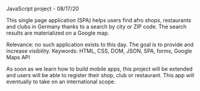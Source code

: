 JavaScript project - 08/17/20

This single page application (SPA) helps users find afro shops, restaurants and clubs in Germany thanks to a search by city or ZIP code. The search results are materialized on a Google map.

Relevance: no such application exists to this day. The goal is to provide and increase visibility.
Keywords: HTML, CSS, DOM, JSON, SPA, forms, Google Maps API

As soon as we learn how to build mobile apps, this project will be extended and users will be able to register their shop, club or restaurant. 
This app will eventually to take on an international scope.